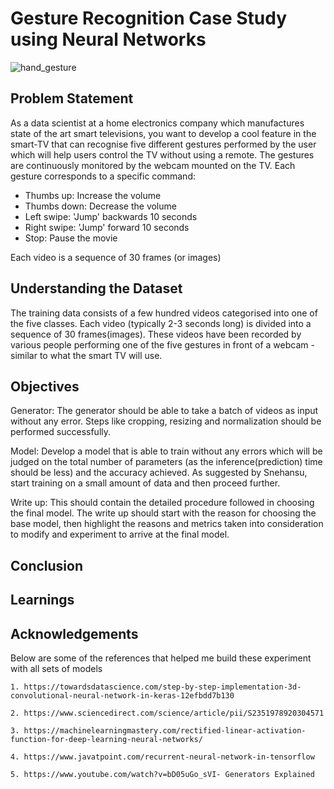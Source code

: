 
# Gesture Recognition Case Study using Neural Networks

![hand_gesture](https://github.com/pragya2611/Neural_Network_Model_Building_for_Gesture_Recognition/assets/20012925/48a24836-85af-4fd8-af16-ddf0a84d4f8d)


## Problem Statement

As a data scientist at a home electronics company which manufactures state of the art smart televisions, you want to develop a cool feature in the smart-TV that can recognise five different gestures performed by the user which will help users control the TV without using a remote. 
The gestures are continuously monitored by the webcam mounted on the TV. Each gesture corresponds to a specific command:

* Thumbs up:  Increase the volume
* Thumbs down: Decrease the volume
* Left swipe: 'Jump' backwards 10 seconds
* Right swipe: 'Jump' forward 10 seconds 
* Stop: Pause the movie

Each video is a sequence of 30 frames (or images)

## Understanding the Dataset

The training data consists of a few hundred videos categorised into one of the five classes. Each video (typically 2-3 seconds long) is divided into a sequence of 30 frames(images). These videos have been recorded by various people performing one of the five gestures in front of a webcam - similar to what the smart TV will use. 

## Objectives

Generator: The generator should be able to take a batch of videos as input without any error. Steps like cropping, resizing and normalization should be performed successfully.

Model: Develop a model that is able to train without any errors which will be judged on the total number of parameters (as the inference(prediction) time should be less) and the accuracy achieved. As suggested by Snehansu, start training on a small amount of data and then proceed further.

Write up: This should contain the detailed procedure followed in choosing the final model. The write up should start with the reason for choosing the base model, then highlight the reasons and metrics taken into consideration to modify and experiment to arrive at the final model.

## Conclusion

## Learnings



## Acknowledgements

Below are some of the references that helped me build these experiment with all sets of models

    1. https://towardsdatascience.com/step-by-step-implementation-3d-convolutional-neural-network-in-keras-12efbdd7b130

    2. https://www.sciencedirect.com/science/article/pii/S2351978920304571

    3. https://machinelearningmastery.com/rectified-linear-activation-function-for-deep-learning-neural-networks/

    4. https://www.javatpoint.com/recurrent-neural-network-in-tensorflow

    5. https://www.youtube.com/watch?v=bD05uGo_sVI- Generators Explained
